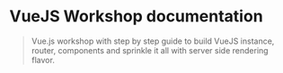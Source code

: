 # VueJS Workshop documentation

> Vue.js workshop with step by step guide to build VueJS instance, router, components and sprinkle it all with server side rendering flavor.